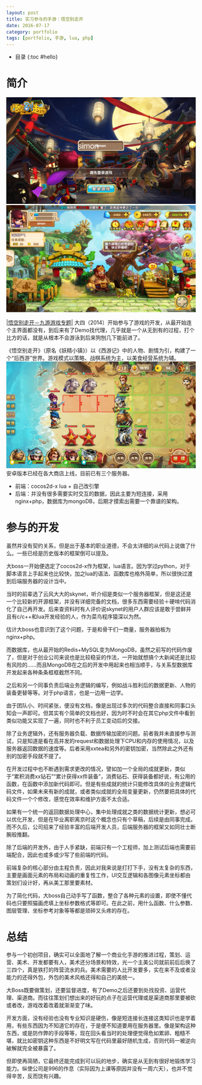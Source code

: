 ```yaml
---
layout: post
title: 实习参与的手游：悟空别走开
date: 2016-07-17
category: portfolio
tags: [portfolio, 手游, lua, php]
---
```


* 目录
{:toc #hello}

# 简介
![pic1]
![pic2]

[|悟空别走开－九游游戏专题|][wkbzk]
大四（2014）开始参与了游戏的开发，从最开始连个主界面都没有，到后来有了Demo找代理，几乎就是一个从无到有的过程，打个比方的话，就是从根本不会游泳到后来狗刨几下能前进了。

《悟空别走开》（原名《妖精小镇》）以《西游记》中的人物、剧情为引，构建了一个“后西游”世界。游戏模式以策略、战棋系统为主，以美食经营系统为辅。
![pic3]
安卓版本已经在各大商店上线，目前已有三个服务器。

- 前端：cocos2d-x lua + 自己改引擎
- 后端：并没有很多需要实时交互的数据，因此主要为短连接，采用nginx+php，数据库为mongoDB，后期才摸索出需要一个靠谱的架构。

# 参与的开发

虽然并没有契约关系，但是出于基本的职业道德，不会太详细的从代码上说做了什么。一些已经是历史版本的框架倒可以提及。

大boss一开始便选定了cocos2d-x作为框架，lua语言。因为学过python，对于脚本语言上手起来也比较快，加之lua的语法、函数库也格外简单，所以很快过渡到后端服务器的设计当中。

当时的前辈选了云风大大的skynet，听介绍是类似一个服务器框架，但是这还是一个比较新的开源框架，并没有详细完备的文档，很多东西需要经验＋硬啃代码消化了自己再开发。后来查资料时有人评价说skynet的用户人群应该是敢于尝鲜并且有c/c++和lua开发经验的人，作为菜鸟程序猿深以为然。

估计大boss也意识到了这个问题，于是和骨干们一商量，服务器拍板为nginx+php。

而数据库，也从最开始的Redis+MySQL变为MongoDB，虽然之前写的代码作废了，但是对于创业公司来说也是比较稳妥的作法，一开始就想搞个大新闻还是比较有风险的……而且MongoDB在之后的开发中用起来也相当顺手，与关系型数据库开发起来各种条条框框截然不同。

之后和另一个同事负责后端业务逻辑的编写，例如战斗胜利后的数据更新、人物的装备更替等等。对于php语言，也是一边用一边学。

由于团队小、时间紧张，便没有文档，像是出现过多次的代码整合直接和同事口头知会一声即可。但其实有个简单的文档也好，因为时不时会在其它php文件中看到类似功能又实现了一遍，同时也不利于员工变动后的交接。

除了业务逻辑外，还有服务器负载、数据传输加密的问题。前者我并未直接参与测试，只是知道是看在高并发的request和数据处理下CPU和内存的使用情况，以及服务器返回数据的速度等。后者采用xxtea和另外的密钥加密，当然除此之外还有别的加密手段就不提了。

在开发过程中也不断遇到需求更改的情况，譬如加一个全局的成就更新，类似于“累积消费xx钻石”“累计获得xx件装备”，消费钻石、获得装备都好说，有公用的函数，在函数中添加新代码即可。但是有些成就的统计只能修改具体的业务逻辑代码文件，如果未来有新的成就，或者类似成就的全局变量更新，仍然要把具体的代码文件一个个修改，感觉在效率和维护方面不太合适。

如果有一个统一的返回数据处理中心，集中处理成就之类的数据统计更新，想必可以优化开发，但是在毕业离职离京时这个概念也只有个草稿，后续是由同事完成。而不久后，公司招来了经验丰富的后端开发人员，后端服务器的框架又如同壮士断腕般推翻。

除了后端的开发外，由于人手紧缺，前端只有一个工程师，加上测试后端也需要前端配合，因此也或多或少写了些前端的代码。

前端复杂的核心部分由主程负责，因此对我来说是打打下手，没有太复杂的东西，主要是画面元素的布局和动画的重复性工作，UI交互逻辑和各图像元素坐标都由策划们设计好，再从美工那里要素材。

为了简化代码，大boss自己动手写了函数，整合了各种元素的设置，即使不懂代码也只要照猫画虎填上坐标参数格式等即可。在此之前，用什么函数、什么参数、图层管理、坐标参考对象等等都是琐碎又头疼的存在。

# 总结

参与一个初创项目，确实可以全面地了解一个商业化手游的推进过程，策划、运营、美术、开发都要有人，美术还分场景和特效，光一个主美公司就前前后后换了三四个，真是铁打的阵营流水的兵。美术需要的人比开发要多，实在来不及或者没能力的还得外包，外包的美术风格还得和自己的美统一。

大Boss既要做策划，还要监督进度，有了Demo之后还要到处找投资、运营代理、渠道商。而往往策划们想出来的好玩的点子在运营代理或是渠道商那里要被砍或者改，游戏改着改着就渐渐变了味。

开发方面，没有经验也没有专业知识是硬伤，像是短连接长连接这类知识也是学着用，有些东西因为不知道它的存在，于是便不知道要用在服务器里。像是架构这种东西，或是防作弊的手段等等，现在回头看当时的处理便觉得危如累卵、粗糙不堪，就比如密钥这种东西是不好明文写在代码里最好随机生成，否则代码一被逆向破解就完全被暴露了。

但即使再简陋，它最终还能完成到可以玩的地步，确实是从无到有很好地锻炼学习能力。纵使公司是996的作息（实际因为上课等原因并没有一周六天），也并不觉得辛苦，反而饶有兴趣。


[wkbzk]: http://www.9game.cn/yjxz/
[pic1]: /img/in-post/portfolio/wkbzk/login.jpg
[pic2]: /img/in-post/portfolio/wkbzk/main.jpg
[pic3]: /img/in-post/portfolio/wkbzk/fight.jpg
[pic4]: /img/in-post/portfolio/wkbzk/restaurant.jpg